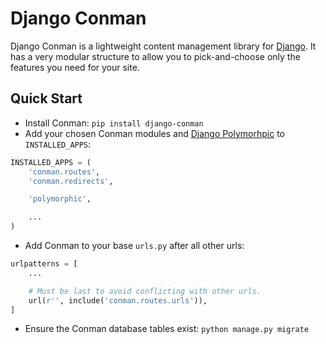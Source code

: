 # Django Conman

Django Conman is a lightweight content management library for [Django](https://www.djangoproject.com/). It has a very modular structure to allow you to pick-and-choose only the features you need for your site.

## Quick Start

* Install Conman: `pip install django-conman`
* Add your chosen Conman modules and [Django Polymorhpic](https://django-polymorphic.readthedocs.org/en/latest/) to `INSTALLED_APPS`:

```python
INSTALLED_APPS = (
    'conman.routes',
    'conman.redirects',

    'polymorphic',

    ...
)
```

* Add Conman to your base `urls.py` after all other urls:

```python
urlpatterns = [
    ...

    # Must be last to avoid conflicting with other urls.
    url(r'', include('conman.routes.urls')),
]
```

* Ensure the Conman database tables exist: `python manage.py migrate`
